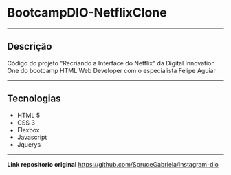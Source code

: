 # BootcampDIO-NetflixClone
---
## Descrição

Código do projeto "Recriando a Interface do Netflix" da Digital Innovation One do bootcamp HTML Web Developer com o especialista Felipe Aguiar

---
## Tecnologias
- HTML 5
- CSS 3
- Flexbox
- Javascript
- Jquerys

---
**Link repositorio original** https://github.com/SpruceGabriela/instagram-dio
